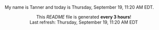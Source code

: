 My name is Tanner and today is Thursday, September 19, 11:20 AM EDT.

<p align="center">This <i>README</i> file is generated <b>every 3 hours</b>!</br>Last refresh: Thursday, September 19, 11:20 AM EDT<br /></p>
